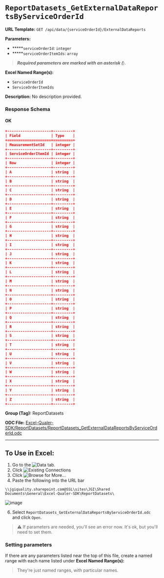 # `ReportDatasets_GetExternalDataReportsByServiceOrderId`

**URL Template:**
`GET /api/data/{serviceOrderId}/ExternalDataReports`

**Parameters:**
- *****`serviceOrderId`: `integer`
- *****`serviceOrderItemIds`: `array`


> *****Required parameters are marked with an asterisk (*****).

**Excel Named Range(s):**
- `ServiceOrderId`
- `ServiceOrderItemIds`


**Description:**
No description provided.

### Response Schema

#### OK
```json
+--------------------+---------+
| Field              | Type    |
+====================+=========+
| MeasurementSetId   | integer |
+--------------------+---------+
| ServiceOrderItemId | integer |
+--------------------+---------+
| Row                | integer |
+--------------------+---------+
| A                  | string  |
+--------------------+---------+
| B                  | string  |
+--------------------+---------+
| C                  | string  |
+--------------------+---------+
| D                  | string  |
+--------------------+---------+
| E                  | string  |
+--------------------+---------+
| F                  | string  |
+--------------------+---------+
| G                  | string  |
+--------------------+---------+
| H                  | string  |
+--------------------+---------+
| I                  | string  |
+--------------------+---------+
| J                  | string  |
+--------------------+---------+
| K                  | string  |
+--------------------+---------+
| L                  | string  |
+--------------------+---------+
| M                  | string  |
+--------------------+---------+
| N                  | string  |
+--------------------+---------+
| O                  | string  |
+--------------------+---------+
| P                  | string  |
+--------------------+---------+
| Q                  | string  |
+--------------------+---------+
| R                  | string  |
+--------------------+---------+
| S                  | string  |
+--------------------+---------+
| T                  | string  |
+--------------------+---------+
| U                  | string  |
+--------------------+---------+
| V                  | string  |
+--------------------+---------+
| W                  | string  |
+--------------------+---------+
| X                  | string  |
+--------------------+---------+
| Y                  | string  |
+--------------------+---------+
| Z                  | string  |
+--------------------+---------+
```

**Group (Tag):**
ReportDatasets

**ODC File:**
[Excel-Qualer-SDK/ReportDatasets/ReportDatasets_GetExternalDataReportsByServiceOrderId.odc](https://github.com/Johnson-Gage-Inspection-Inc/qualer-sdk-odc/blob/main/Excel-Qualer-SDK/ReportDatasets/ReportDatasets_GetExternalDataReportsByServiceOrderId.odc)

---

To Use in Excel:
---

1. Go to the ![`Data`](https://github.com/user-attachments/assets/da437a70-57b3-4c5b-bb01-4910ece19ed1)
 tab.
3. Click ![Existing Connections](https://github.com/user-attachments/assets/a2f1ed67-b2e0-4c23-ac90-68c870e60289)
4. Click ![`Browse for More...`](https://github.com/user-attachments/assets/8e698494-6865-41e7-b6fa-043aea81809a)
5. Paste the following into the URL bar
```
\\jgiquality.sharepoint.com@SSL\sites\JGI\Shared Documents\General\Excel-Qualer-SDK\ReportDatasets\
```

![image](https://github.com/user-attachments/assets/1e1a8d87-0377-446d-aaf5-d78562991db3)

6. Select `ReportDatasets_GetExternalDataReportsByServiceOrderId.odc` and click `Open`.

> ⚠️ If parameters are needed, you'll see an error now. It's ok, but you'll need to set them.

### Setting parameters
If there are any parameters listed near the top of this file, create a named range with each name listed under **Excel Named Range(s):**
> They're just named ranges, with particular names.
